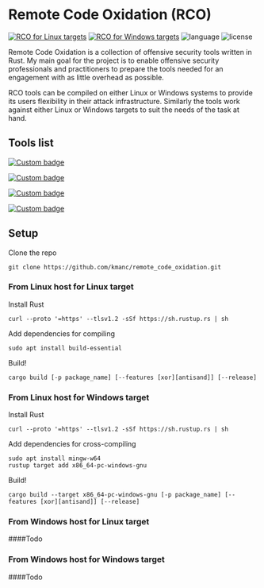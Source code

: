 # Remote Code Oxidation (RCO)

[![RCO for Linux targets](https://github.com/kmanc/remote_code_oxidation/actions/workflows/linux.yml/badge.svg)](https://github.com/kmanc/remote_code_oxidation/actions/workflows/linux.yml)
[![RCO for Windows targets](https://github.com/kmanc/remote_code_oxidation/actions/workflows/windows.yml/badge.svg)](https://github.com/kmanc/remote_code_oxidation/actions/workflows/windows.yml)
![language](https://img.shields.io/github/languages/top/kmanc/remote_code_oxidation?style=plastic&color=orange)
![license](https://img.shields.io/github/license/kmanc/remote_code_oxidation?style=plastic&color=blueviolet)

Remote Code Oxidation is a collection of offensive security tools written in Rust. My main goal for the project is to enable offensive security professionals and practitioners to prepare the tools needed for an engagement with as little overhead as possible.

RCO tools can be compiled on either Linux or Windows systems to provide its users flexibility in their attack infrastructure. Similarly the tools work against either Linux or Windows targets to suit the needs of the task at hand. 


## Tools list
[![Custom badge](https://img.shields.io/endpoint?url=https%3A%2F%2Fraw.githubusercontent.com%2Fkmanc%2Fremote_code_oxidation%2Fmaster%2F.custom_shields%2Ftcp_reverse_shell.json)](https://github.com/kmanc/remote_code_oxidation/tree/master/tcp_reverse_shell)

[![Custom badge](https://img.shields.io/endpoint?url=https%3A%2F%2Fraw.githubusercontent.com%2Fkmanc%2Fremote_code_oxidation%2Fmaster%2F.custom_shields%2Fprocess_migration.json)](https://github.com/kmanc/remote_code_oxidation/tree/master/process_migration)   

[![Custom badge](https://img.shields.io/endpoint?url=https%3A%2F%2Fraw.githubusercontent.com%2Fkmanc%2Fremote_code_oxidation%2Fmaster%2F.custom_shields%2Fprocess_hollowing.json)](https://github.com/kmanc/remote_code_oxidation/tree/master/process_hollowing)

[![Custom badge](https://img.shields.io/endpoint?url=https%3A%2F%2Fraw.githubusercontent.com%2Fkmanc%2Fremote_code_oxidation%2Fmaster%2F.custom_shields%2Fxor_params.json)](https://github.com/kmanc/remote_code_oxidation/tree/master/xor_params) 

## Setup

Clone the repo
```commandline
git clone https://github.com/kmanc/remote_code_oxidation.git
```


### From Linux host for Linux target

Install Rust
```commandline
curl --proto '=https' --tlsv1.2 -sSf https://sh.rustup.rs | sh
```

Add dependencies for compiling
```commandline
sudo apt install build-essential
```

Build!
```commandline
cargo build [-p package_name] [--features [xor][antisand]] [--release]
```


### From Linux host for Windows target

Install Rust
```commandline
curl --proto '=https' --tlsv1.2 -sSf https://sh.rustup.rs | sh
```

Add dependencies for cross-compiling
```commandline
sudo apt install mingw-w64
rustup target add x86_64-pc-windows-gnu
```

Build!
```commandline
cargo build --target x86_64-pc-windows-gnu [-p package_name] [--features [xor][antisand]] [--release]
```


### From Windows host for Linux target
####Todo

### From Windows host for Windows target
####Todo
